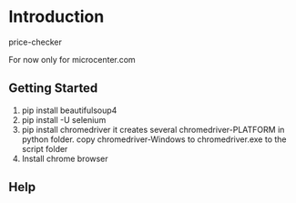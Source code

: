 
# Introduction

price-checker

For now only for microcenter.com

## Getting Started

1. pip install beautifulsoup4
2. pip install -U selenium
3. pip install chromedriver
   it creates several chromedriver-PLATFORM in python folder.
    copy chromedriver-Windows to chromedriver.exe to the script folder
4. Install chrome browser

## Help


